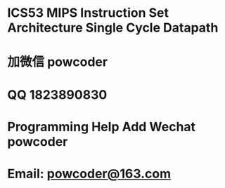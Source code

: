 # ICS53 MIPS Instruction Set Architecture Single Cycle Datapath
# 加微信 powcoder

# QQ 1823890830

# Programming Help Add Wechat powcoder

# Email: powcoder@163.com

